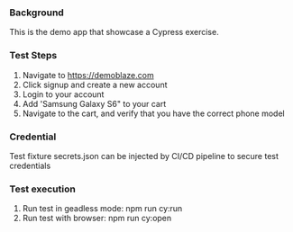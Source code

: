 ### Background

This is the demo app that showcase a Cypress exercise.

### Test Steps

1. Navigate to https://demoblaze.com
2. Click signup and create a new account
3. Login to your account
4. Add 'Samsung Galaxy S6" to your cart
5. Navigate to the cart, and verify that you have the correct phone model

### Credential
Test fixture secrets.json can be injected by CI/CD pipeline to secure test credentials 

### Test execution
1. Run test in geadless mode: npm run cy:run
2. Run test with browser: npm run cy:open

